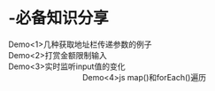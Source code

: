 # -必备知识分享
Demo<1>几种获取地址栏传递参数的例子                                                                                                           
Demo<2>打赏金额限制输入                                                                                                                     
Demo<3>实时监听input值的变化                                                                                                                 
Demo<4>js  map()和forEach()遍历
